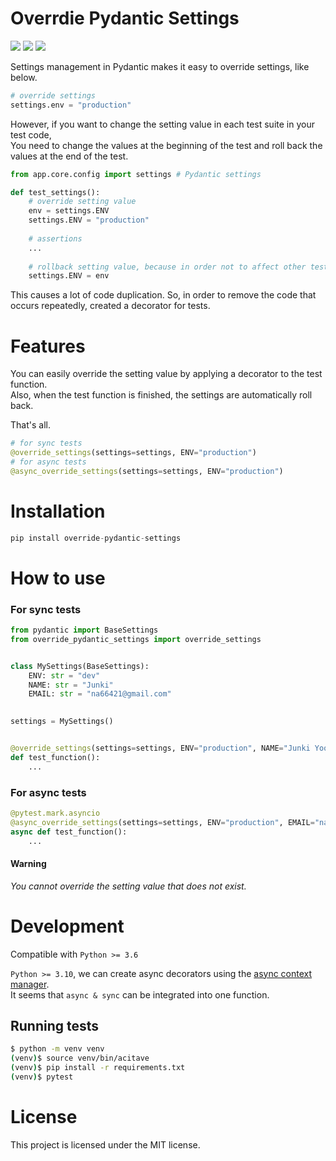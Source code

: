 Overrdie Pydantic Settings
====================
<img src="https://img.shields.io/badge/python-%3E%3D%203.6-blue"/> <img src="https://img.shields.io/badge/-pydantic%20-%23E00050"/> <img src="https://img.shields.io/badge/-pytest%20-%231083CC"/>  

Settings management in Pydantic makes it easy to override settings, like below.
```py
# override settings
settings.env = "production"
```  
However, if you want to change the setting value in each test suite in your test code,  
You need to change the values at the beginning of the test and roll back the values at the end of the test.

```py
from app.core.config import settings # Pydantic settings

def test_settings():
    # override setting value
    env = settings.ENV
    settings.ENV = "production"
    
    # assertions
    ...
    
    # rollback setting value, because in order not to affect other tests
    settings.ENV = env
```

This causes a lot of code duplication. So, in order to remove the code that occurs repeatedly, created a decorator for tests.

Features
========

You can easily override the setting value by applying a decorator to the test function.  
Also, when the test function is finished, the settings are automatically roll back.

That's all.
```py
# for sync tests
@override_settings(settings=settings, ENV="production")
# for async tests
@async_override_settings(settings=settings, ENV="production")
```

Installation
============
```py
pip install override-pydantic-settings
```

How to use
==========
### For sync tests
```py
from pydantic import BaseSettings
from override_pydantic_settings import override_settings


class MySettings(BaseSettings):
    ENV: str = "dev"
    NAME: str = "Junki"
    EMAIL: str = "na66421@gmail.com"

    
settings = MySettings()


@override_settings(settings=settings, ENV="production", NAME="Junki Yoon")
def test_function():
    ...
```
### For async tests
```py
@pytest.mark.asyncio
@async_override_settings(settings=settings, ENV="production", EMAIL="na86421@naver.com")
async def test_function():
    ...
```

#### Warning
*You cannot override the setting value that does not exist.*

Development
===========
Compatible with `Python >= 3.6` 

`Python >= 3.10`, we can create async decorators using the
[async context manager](https://docs.python.org/dev/library/contextlib.html#contextlib.asynccontextmanager).  
It seems that `async & sync` can be integrated into one function.  


Running tests
-------------
```bash
$ python -m venv venv
(venv)$ source venv/bin/acitave
(venv)$ pip install -r requirements.txt
(venv)$ pytest
```

License
=======
This project is licensed under the MIT license.
